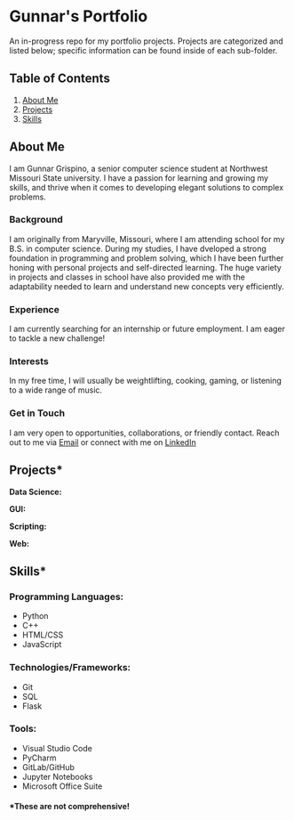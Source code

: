 # Gunnar's Portfolio
An in-progress repo for my portfolio projects. Projects are categorized and listed below; specific information can be found inside of each sub-folder.

## Table of Contents

1. [About Me](#about-me)
2. [Projects](#projects)
3. [Skills](#skills)

## About Me

I am Gunnar Grispino, a senior computer science student at Northwest Missouri State university. I have a passion for learning and growing my skills, and thrive when it comes to developing elegant solutions to complex problems.

### Background

I am originally from Maryville, Missouri, where I am attending school for my B.S. in computer science. During my studies, I have dveloped a strong foundation in programming and problem solving, which I have been further honing with personal projects and self-directed learning. The huge variety in projects and classes in school have also provided me with the adaptability needed to learn and understand new concepts very efficiently.

### Experience

I am currently searching for an internship or future employment. I am eager to tackle a new challenge!

### Interests

In my free time, I will usually be weightlifting, cooking, gaming, or listening to a wide range of music.

### Get in Touch

I am very open to opportunities, collaborations, or friendly contact. Reach out to me via [Email](mailto:grispinogunnar@gmail.com) or connect with me on [LinkedIn](https://www.linkedin.com/in/grispinogunnar)

## Projects*

**Data Science:**

**GUI:**

**Scripting:**

**Web:**

## Skills*

### Programming Languages:
* Python
* C++
* HTML/CSS
* JavaScript

### Technologies/Frameworks:
* Git
* SQL
* Flask

### Tools:
* Visual Studio Code
* PyCharm
* GitLab/GitHub
* Jupyter Notebooks
* Microsoft Office Suite
  
#### *These are not comprehensive!
